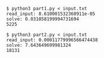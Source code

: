```commandline
$ python3 part1.py < input.txt
read_input: 8.610001532360911e-05
solve: 0.031058199994731694
5225
```

```commandline
$ python3 part2.py < input.txt
read_input: 0.00011779996566474438
solve: 7.643649699981324
18131
```
